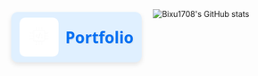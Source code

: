 <div style="display: flex; align-items: center; gap: 20px;">
  <a href="https://github.com/bixu1708/portfolio" target="_blank" style="text-decoration:none; display: inline-flex; align-items: center; background: #e0f0ff; padding: 10px 15px; border-radius: 12px; box-shadow: 0 4px 8px rgba(0,0,0,0.1);">
    <img src="https://raw.githubusercontent.com/bixu1708/portfolio/main/src/assets/logo.png" alt="Portfolio Logo" width="70" height="70" style="vertical-align:middle; border-radius: 15%;"/>
    <span style="color:#0070f3; font-size:28px; font-weight:900; font-family: 'Segoe UI', Tahoma, Geneva, Verdana, sans-serif; margin-left: 12px; text-shadow: 1px 1px 2px rgba(0,0,0,0.1);">
      Portfolio
    </span>
  </a>

  <img src="https://github-readme-stats.vercel.app/api?username=bixu1708&show_icons=true&theme=radical" alt="Bixu1708's GitHub stats" style="height: 100px;"/>
</div>


<!--
**bixu1708/bixu1708** is a ✨ _special_ ✨ repository because its `README.md` (this file) appears on your GitHub profile.

Here are some ideas to get you started:

- 🔭 I’m currently working on ...
- 🌱 I’m currently learning ...
- 👯 I’m looking to collaborate on ...
- 🤔 I’m looking for help with ...
- 💬 Ask me about ...
- 📫 How to reach me: ...
- 😄 Pronouns: ...
- ⚡ Fun fact: ...
-->
